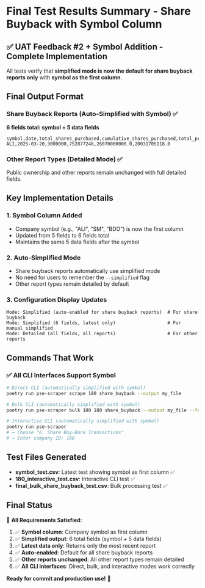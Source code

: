 # Final Test Results Summary - Share Buyback with Symbol Column

## ✅ UAT Feedback #2 + Symbol Addition - Complete Implementation

All tests verify that **simplified mode is now the default for share buyback reports only** with **symbol as the first column**.

## Final Output Format

### Share Buyback Reports (Auto-Simplified with Symbol) ✅
**6 fields total: symbol + 5 data fields**

```csv
symbol,date,total_shares_purchased,cumulative_shares_purchased,total_program_budget,total_amount_spent
ALI,2025-03-20,3000000,752877246,26070000000.0,20031705118.0
```

### Other Report Types (Detailed Mode) ✅
Public ownership and other reports remain unchanged with full detailed fields.

## Key Implementation Details

### 1. **Symbol Column Added**
- Company symbol (e.g., "ALI", "SM", "BDO") is now the first column
- Updated from 5 fields to 6 fields total
- Maintains the same 5 data fields after the symbol

### 2. **Auto-Simplified Mode** 
- Share buyback reports automatically use simplified mode
- No need for users to remember the `--simplified` flag
- Other report types remain detailed by default

### 3. **Configuration Display Updates**
```
Mode: Simplified (auto-enabled for share buyback reports)  # For share buyback
Mode: Simplified (6 fields, latest only)                   # For manual simplified
Mode: Detailed (all fields, all reports)                   # For other reports
```

## Commands That Work

### ✅ All CLI Interfaces Support Symbol
```bash
# Direct CLI (automatically simplified with symbol)
poetry run pse-scraper scrape 180 share_buyback --output my_file

# Bulk CLI (automatically simplified with symbol)
poetry run pse-scraper bulk 180 180 share_buyback --output my_file --force

# Interactive CLI (automatically simplified with symbol)
poetry run pse-scraper
# → Choose "6. Share Buy-Back Transactions"
# → Enter company ID: 180
```

## Test Files Generated
- **symbol_test.csv**: Latest test showing symbol as first column ✅
- **180_interactive_test.csv**: Interactive CLI test ✅
- **final_bulk_share_buyback_test.csv**: Bulk processing test ✅

## Final Status

🎯 **All Requirements Satisfied:**
1. ✅ **Symbol column**: Company symbol as first column
2. ✅ **Simplified output**: 6 total fields (symbol + 5 data fields)
3. ✅ **Latest data only**: Returns only the most recent report
4. ✅ **Auto-enabled**: Default for all share buyback reports
5. ✅ **Other reports unchanged**: All other report types remain detailed
6. ✅ **All CLI interfaces**: Direct, bulk, and interactive modes work correctly

**Ready for commit and production use!** 🚀